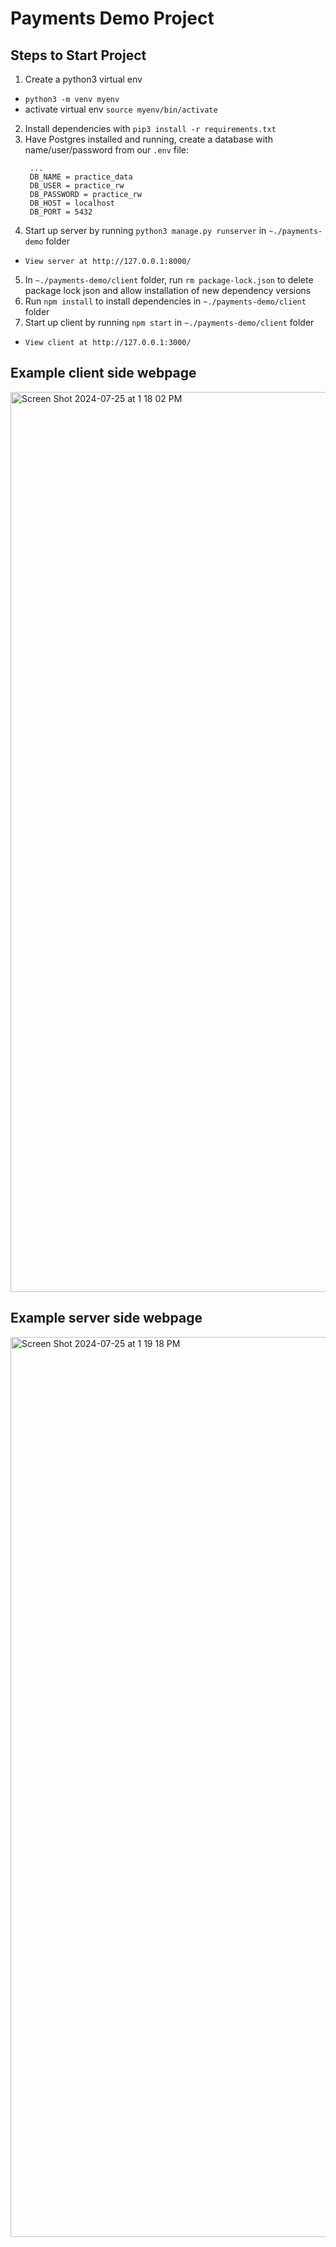 # Payments Demo Project

## Steps to Start Project

1. Create a python3 virtual env
- `python3 -m venv myenv`
- activate virtual env `source myenv/bin/activate`
2. Install dependencies with `pip3 install -r requirements.txt`
3. Have Postgres installed and running, create a database with name/user/password from our `.env` file:
   ```
	...
	DB_NAME = practice_data
	DB_USER = practice_rw
	DB_PASSWORD = practice_rw
	DB_HOST = localhost
	DB_PORT = 5432
   ```
4. Start up server by running `python3 manage.py runserver` in `~./payments-demo` folder
- `View server at http://127.0.0.1:8000/`
5. In `~./payments-demo/client` folder, run `rm package-lock.json` to delete package lock json and allow installation of new dependency versions
6. Run `npm install` to install dependencies in `~./payments-demo/client` folder
7. Start up client by running `npm start` in `~./payments-demo/client` folder
- `View client at http://127.0.0.1:3000/`

## Example client side webpage
<img width="1440" alt="Screen Shot 2024-07-25 at 1 18 02 PM" src="https://github.com/user-attachments/assets/221fe36e-b228-431a-98a1-acc61a209fd7">

## Example server side webpage
<img width="1440" alt="Screen Shot 2024-07-25 at 1 19 18 PM" src="https://github.com/user-attachments/assets/bc3676b0-dcdd-4280-8d18-e70f8a24dfb5">
